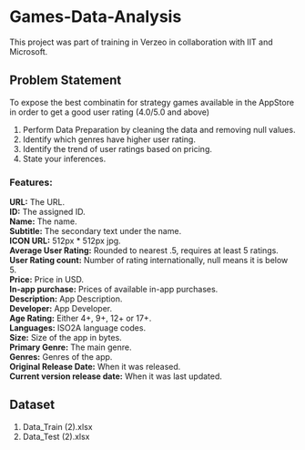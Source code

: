 # Games-Data-Analysis
This project was part of training in Verzeo in collaboration with  IIT and Microsoft.
## Problem Statement
To expose the  best combinatin  for  strategy games available in the AppStore in order to get  a good user rating (4.0/5.0 and above)
1. Perform Data Preparation  by cleaning the  data and  removing null values.
2. Identify which genres have  higher user rating.
3. Identify the trend of user ratings based on  pricing.
4. State your inferences.
### Features:
**URL:** The URL. <br>
**ID:** The assigned ID. <br>
**Name:** The name. <br>
**Subtitle:** The secondary text  under the name. <br>
**ICON URL:** 512px * 512px jpg. <br>
**Average User Rating:** Rounded to  nearest .5, requires at least  5 ratings. <br>
**User Rating count:** Number of  rating internationally, null means it is  below 5. <br>
**Price:** Price in USD. <br>
**In-app purchase:** Prices of  available  in-app purchases. <br>
**Description:** App Description. <br>
**Developer:** App Developer. <br>
**Age Rating:** Either 4+, 9+, 12+ or 17+. <br>
**Languages:** ISO2A language codes. <br>
**Size:** Size  of  the app in bytes. <br>
**Primary Genre:** The  main  genre. <br>
**Genres:** Genres  of the  app. <br>
**Original Release Date:** When it was released. <br>
**Current version  release  date:** When it  was last updated. <br>

## Dataset
1. Data_Train (2).xlsx
2. Data_Test (2).xlsx
